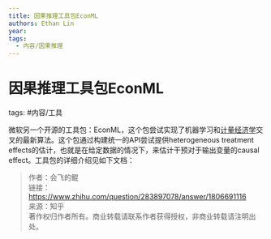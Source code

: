 ```yaml
---
title: 因果推理工具包EconML
authors: Ethan Lin
year:
tags:
  - 内容/因果推理 
---
```


# 因果推理工具包EconML




tags: #内容/工具 

微软另一个开源的工具包：EconML，这个包尝试实现了机器学习和[计量经济学](https://www.zhihu.com/search?q=%E8%AE%A1%E9%87%8F%E7%BB%8F%E6%B5%8E%E5%AD%A6&search_source=Entity&hybrid_search_source=Entity&hybrid_search_extra=%7B%22sourceType%22%3A%22answer%22%2C%22sourceId%22%3A1806691116%7D)交叉的最新算法。这个包通过构建统一的API尝试提供heterogeneous treatment effects的估计，也就是在给定数据的情况下，来估计干预对于输出变量的causal effect。工具包的详细介绍见如下文档：

  
  
> 作者：会飞的鲲  
> 链接：https://www.zhihu.com/question/283897078/answer/1806691116  
> 来源：知乎  
> 著作权归作者所有。商业转载请联系作者获得授权，非商业转载请注明出处。